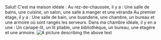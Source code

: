 Salut!
C'est ma maison idéale :
Au rez-de-chaussée, il y a :
Une salle de bains, une cuisine, un salon, une salle à manger et une véranda
Au premier étage, il y a :
Une salle de bain, une buanderie, une chambre, un bureau et une armoire où sont rangés les serveurs.
Dans ma chambre idéale, il y en a une :
Un canapé-lit, un lit pliable, une bibliothèque, un bureau, une étagère et une armoire.
![A picture describing the above text]()
